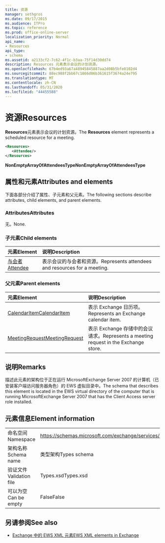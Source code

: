```yaml
---
title: 资源
manager: sethgros
ms.date: 09/17/2015
ms.audience: ITPro
ms.topic: reference
ms.prod: office-online-server
localization_priority: Normal
api_name:
- Resources
api_type:
- schema
ms.assetid: a2133cf2-7c62-4f1c-b3aa-75f14d30dd74
description: Resources 元素表示会议的计划资源。
ms.openlocfilehash: 67b4ed93a67a48945845887aa2d08b5bfe0102d4
ms.sourcegitcommit: 88ec988f2bb67c1866d06b361615f3674a24e795
ms.translationtype: MT
ms.contentlocale: zh-CN
ms.lasthandoff: 05/31/2020
ms.locfileid: "44455588"
---
```

# <a name="resources"></a><span data-ttu-id="adfd4-103">资源</span><span class="sxs-lookup"><span data-stu-id="adfd4-103">Resources</span></span>

<span data-ttu-id="adfd4-104">**Resources**元素表示会议的计划资源。</span><span class="sxs-lookup"><span data-stu-id="adfd4-104">The **Resources** element represents a scheduled resource for a meeting.</span></span> 
  
```xml
<Resources>
   <Attendee/>
</Resources>
```

 <span data-ttu-id="adfd4-105">**NonEmptyArrayOfAttendeesType**</span><span class="sxs-lookup"><span data-stu-id="adfd4-105">**NonEmptyArrayOfAttendeesType**</span></span>
## <a name="attributes-and-elements"></a><span data-ttu-id="adfd4-106">属性和元素</span><span class="sxs-lookup"><span data-stu-id="adfd4-106">Attributes and elements</span></span>

<span data-ttu-id="adfd4-107">下面各部分介绍了属性、子元素和父元素。</span><span class="sxs-lookup"><span data-stu-id="adfd4-107">The following sections describe attributes, child elements, and parent elements.</span></span>
  
### <a name="attributes"></a><span data-ttu-id="adfd4-108">Attributes</span><span class="sxs-lookup"><span data-stu-id="adfd4-108">Attributes</span></span>

<span data-ttu-id="adfd4-109">无。</span><span class="sxs-lookup"><span data-stu-id="adfd4-109">None.</span></span>
  
### <a name="child-elements"></a><span data-ttu-id="adfd4-110">子元素</span><span class="sxs-lookup"><span data-stu-id="adfd4-110">Child elements</span></span>

|<span data-ttu-id="adfd4-111">**元素**</span><span class="sxs-lookup"><span data-stu-id="adfd4-111">**Element**</span></span>|<span data-ttu-id="adfd4-112">**说明**</span><span class="sxs-lookup"><span data-stu-id="adfd4-112">**Description**</span></span>|
|:-----|:-----|
|[<span data-ttu-id="adfd4-113">与会者</span><span class="sxs-lookup"><span data-stu-id="adfd4-113">Attendee</span></span>](attendee.md) <br/> |<span data-ttu-id="adfd4-114">表示会议的与会者和资源。</span><span class="sxs-lookup"><span data-stu-id="adfd4-114">Represents attendees and resources for a meeting.</span></span>  <br/> |
   
### <a name="parent-elements"></a><span data-ttu-id="adfd4-115">父元素</span><span class="sxs-lookup"><span data-stu-id="adfd4-115">Parent elements</span></span>

|<span data-ttu-id="adfd4-116">**元素**</span><span class="sxs-lookup"><span data-stu-id="adfd4-116">**Element**</span></span>|<span data-ttu-id="adfd4-117">**说明**</span><span class="sxs-lookup"><span data-stu-id="adfd4-117">**Description**</span></span>|
|:-----|:-----|
|[<span data-ttu-id="adfd4-118">CalendarItem</span><span class="sxs-lookup"><span data-stu-id="adfd4-118">CalendarItem</span></span>](calendaritem.md) <br/> |<span data-ttu-id="adfd4-119">表示 Exchange 日历项。</span><span class="sxs-lookup"><span data-stu-id="adfd4-119">Represents an Exchange calendar item.</span></span>  <br/> |
|[<span data-ttu-id="adfd4-120">MeetingRequest</span><span class="sxs-lookup"><span data-stu-id="adfd4-120">MeetingRequest</span></span>](meetingrequest.md) <br/> |<span data-ttu-id="adfd4-121">表示 Exchange 存储中的会议请求。</span><span class="sxs-lookup"><span data-stu-id="adfd4-121">Represents a meeting request in the Exchange store.</span></span>  <br/> |
   
## <a name="remarks"></a><span data-ttu-id="adfd4-122">说明</span><span class="sxs-lookup"><span data-stu-id="adfd4-122">Remarks</span></span>

<span data-ttu-id="adfd4-123">描述此元素的架构位于正在运行 MicrosoftExchange Server 2007 的计算机（已安装客户端访问服务器角色）的 EWS 虚拟目录中。</span><span class="sxs-lookup"><span data-stu-id="adfd4-123">The schema that describes this element is located in the EWS virtual directory of the computer that is running MicrosoftExchange Server 2007 that has the Client Access server role installed.</span></span>
  
## <a name="element-information"></a><span data-ttu-id="adfd4-124">元素信息</span><span class="sxs-lookup"><span data-stu-id="adfd4-124">Element information</span></span>

|||
|:-----|:-----|
|<span data-ttu-id="adfd4-125">命名空间</span><span class="sxs-lookup"><span data-stu-id="adfd4-125">Namespace</span></span>  <br/> |https://schemas.microsoft.com/exchange/services/2006/types  <br/> |
|<span data-ttu-id="adfd4-126">架构名称</span><span class="sxs-lookup"><span data-stu-id="adfd4-126">Schema name</span></span>  <br/> |<span data-ttu-id="adfd4-127">类型架构</span><span class="sxs-lookup"><span data-stu-id="adfd4-127">Types schema</span></span>  <br/> |
|<span data-ttu-id="adfd4-128">验证文件</span><span class="sxs-lookup"><span data-stu-id="adfd4-128">Validation file</span></span>  <br/> |<span data-ttu-id="adfd4-129">Types.xsd</span><span class="sxs-lookup"><span data-stu-id="adfd4-129">Types.xsd</span></span>  <br/> |
|<span data-ttu-id="adfd4-130">可以为空</span><span class="sxs-lookup"><span data-stu-id="adfd4-130">Can be empty</span></span>  <br/> |<span data-ttu-id="adfd4-131">False</span><span class="sxs-lookup"><span data-stu-id="adfd4-131">False</span></span>  <br/> |
   
## <a name="see-also"></a><span data-ttu-id="adfd4-132">另请参阅</span><span class="sxs-lookup"><span data-stu-id="adfd4-132">See also</span></span>



- [<span data-ttu-id="adfd4-133">Exchange 中的 EWS XML 元素</span><span class="sxs-lookup"><span data-stu-id="adfd4-133">EWS XML elements in Exchange</span></span>](ews-xml-elements-in-exchange.md)

